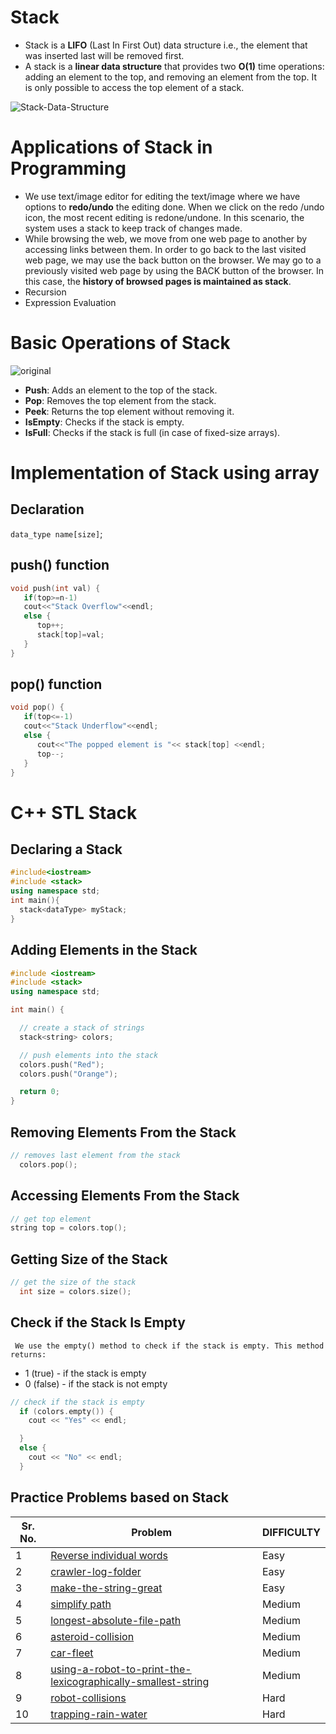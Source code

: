 # Stack

+ Stack is a **LIFO** (Last In First Out) data structure i.e., the element that was inserted last will be removed first.
+ A stack is a **linear data structure** that provides two **O(1)** time operations: adding an element to the top, and removing an element from the top. It is only possible to access the top element of a stack.

![Stack-Data-Structure](https://github.com/shekharsharma100001/Stack-module/assets/90980794/100f6c9f-6aed-4171-8189-d2c417838cdd)


# Applications of Stack in Programming
- We use text/image editor for editing the text/image where we have options to **redo/undo** the editing done. When we click on the redo /undo icon, the most recent editing is redone/undone. In this scenario, the system uses a stack to keep track of changes made.
- While browsing the web, we move from one web page to another by accessing links between them. In order to go back to the last visited web page, we may use the back button on the browser. We may go to a previously visited web page by using the BACK button of the browser. In this case, the **history of browsed pages is
maintained as stack**.
- Recursion
- Expression Evaluation

# Basic Operations of Stack

![original](https://github.com/shekharsharma100001/Stack-module/assets/90980794/642881e9-ee3d-4e83-bb6e-78de6c8622d3)

- **Push**: Adds an element to the top of the stack.
- **Pop**: Removes the top element from the stack.
- **Peek**: Returns the top element without removing it.
- **IsEmpty**: Checks if the stack is empty.
- **IsFull**: Checks if the stack is full (in case of fixed-size arrays).

# Implementation of Stack using array

## Declaration
`data_type name[size]`;

## push() function
```cpp
void push(int val) {
   if(top>=n-1)
   cout<<"Stack Overflow"<<endl;
   else {
      top++;
      stack[top]=val;
   }
}
```
## pop() function
```cpp
void pop() {
   if(top<=-1)
   cout<<"Stack Underflow"<<endl;
   else {
      cout<<"The popped element is "<< stack[top] <<endl;
      top--;
   }
}
```
# C++ STL Stack

## Declaring a Stack
```cpp
#include<iostream>
#include <stack>
using namespace std;
int main(){
  stack<dataType> myStack;
}
```
## Adding Elements in the Stack
```cpp
#include <iostream>
#include <stack>
using namespace std;

int main() {

  // create a stack of strings
  stack<string> colors;

  // push elements into the stack
  colors.push("Red");
  colors.push("Orange");

  return 0;
}
```
## Removing Elements From the Stack
```cpp
// removes last element from the stack
  colors.pop();
```
## Accessing Elements From the Stack
```cpp
// get top element
string top = colors.top();
```
## Getting Size of the Stack
```cpp
// get the size of the stack
  int size = colors.size();
```
## Check if the Stack Is Empty
`
We use the empty() method to check if the stack is empty. This method returns:`
- 1 (true) - if the stack is empty
- 0 (false) - if the stack is not empty

```cpp
// check if the stack is empty  
  if (colors.empty()) {
    cout << "Yes" << endl;

  }
  else {
    cout << "No" << endl;
  }
```
## Practice Problems based on Stack

|Sr. No.|**Problem** | **DIFFICULTY** |
|--|--|---|
|1| [Reverse individual words](https://leetcode.com/problems/reverse-words-in-a-string/) | Easy |
|2| [crawler-log-folder](https://leetcode.com/problems/crawler-log-folder/solutions/3447741/c-solution-stack/) | Easy |
|3| [make-the-string-great](https://leetcode.com/problems/make-the-string-great/submissions/1218471087/) | Easy |
|4| [simplify path](https://leetcode.com/problems/simplify-path/submissions/1218473216/) | Medium |
|5| [longest-absolute-file-path](https://leetcode.com/problems/longest-absolute-file-path/description/) | Medium |
|6| [asteroid-collision](https://leetcode.com/problems/asteroid-collision/description/) | Medium |
|7| [car-fleet](https://leetcode.com/problems/car-fleet/description/) | Medium |
|8| [using-a-robot-to-print-the-lexicographically-smallest-string](https://leetcode.com/problems/using-a-robot-to-print-the-lexicographically-smallest-string/description/) | Medium |
|9| [robot-collisions](https://leetcode.com/problems/robot-collisions/description/) | Hard |
|10| [trapping-rain-water](https://leetcode.com/problems/trapping-rain-water/description/) | Hard |



